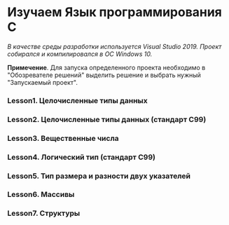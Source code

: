 # Изучаем Язык программирования C

*В качестве среды разработки используется Visual Studio 2019. Проект собирался и компилировался в ОС Windows 10.*

**Примечение**. Для запуска определенного проекта необходимо в "Обозревателе решений"
выделить решение и выбрать нужный "Запускаемый проект".

### Lesson1. Целочисленные типы данных

### Lesson2. Целочисленные типы данных (стандарт C99)

### Lesson3. Вещественные числа

### Lesson4. Логический тип (стандарт C99)

### Lesson5. Тип размера и разности двух указателей

### Lesson6. Массивы

### Lesson7. Структуры
